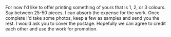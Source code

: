 For now I'd like to offer printing something of yours that is 1, 2, or 3 colours. Say between 25-50 pieces. I can absorb the expense for the work. Once complete I'd take some photos, keep a few as samples and send you the rest. I would ask you to cover the postage. Hopefully we can agree to credit each other and use the work for promotion. 
